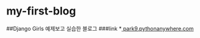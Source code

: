 # my-first-blog
##Django Girls 예제보고 실습한 블로그
###link
*<a href="https://park9.pythonanywhere.com/"> park9.pythonanywhere.com </a>
